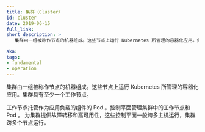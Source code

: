 ```yaml
---
title: 集群（Cluster）
id: cluster
date: 2019-06-15
full_link: 
short_description: >
   集群由一组被称作节点的机器组成。这些节点上运行 Kubernetes 所管理的容器化应用。集群具有至少一个工作节点。 

aka: 
tags:
- fundamental
- operation
---
```


<!-- 
---
title: Cluster
id: cluster
date: 2019-06-15
full_link: 
short_description: >
   A set of worker machines, called nodes, that run containerized applications. Every cluster has at least one worker node.

aka: 
tags:
- fundamental
- operation
--- 
-->

<!-- 
A set of worker machines, called {{< glossary_tooltip text="nodes" term_id="node" >}},
that run containerized applications. Every cluster has at least one worker node.
-->
集群由一组被称作节点的机器组成。这些节点上运行 Kubernetes 所管理的容器化应用。集群具有至少一个工作节点。

<!--more-->
<!-- 
The worker node(s) host the {{< glossary_tooltip text="Pods" term_id="pod" >}} that are
the components of the application workload. The
{{< glossary_tooltip text="control plane" term_id="control-plane" >}} manages the worker
nodes and the Pods in the cluster. In production environments, the control plane usually
runs across multiple computers and a cluster usually runs multiple nodes, providing
fault-tolerance and high availability.
-->
工作节点托管作为应用负载的组件的 Pod 。控制平面管理集群中的工作节点和 Pod 。
为集群提供故障转移和高可用性，这些控制平面一般跨多主机运行，集群跨多个节点运行。
